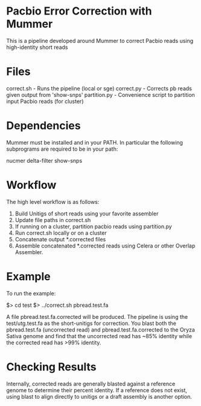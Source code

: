 Pacbio Error Correction with Mummer
=====

This is a pipeline developed around Mummer
to correct Pacbio reads using high-identity short reads


Files
=====
	
correct.sh - Runs the pipeline (local or sge)
correct.py - Corrects pb reads given output from 'show-snps'
partition.py - Convenience script to partition input Pacbio reads (for cluster)

Dependencies
=====
Mummer must be installed and in your PATH. In particular the following subprograms
are required to be in your path:

nucmer
delta-filter
show-snps


Workflow
=====

The high level workflow is as follows:
  
  1. Build Unitigs of short reads using your favorite assembler
  2. Update file paths in correct.sh
  3. If running on a cluster, partition pacbio reads using partition.py
  3. Run correct.sh locally or on a cluster
  4. Concatenate output *.corrected files
  5. Assemble concatenated *.corrected reads using Celera or other Overlap Assembler.



Example
=====

To run the example:

$> cd test
$> ../correct.sh pbread.test.fa

A file pbread.test.fa.corrected will be produced. The pipeline is using
the test/utg.test.fa as the short-unitigs for correction. You blast both
the pbread.test.fa (uncorrected read) and pbread.test.fa.corrected to the
Oryza Sativa genome and find that the uncorrected read has ~85% identity
while the corrected read has >99% identity.


Checking Results
=====

Internally, corrected reads are generally blasted against a reference genome to determine
their percent identity. If a reference does not exist, using blast to align directly to
unitigs or a draft assembly is another option.
